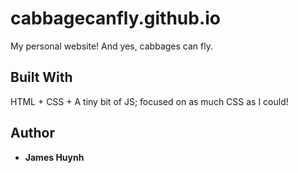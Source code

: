 # cabbagecanfly.github.io
My personal website! And yes, cabbages can fly.

## Built With
HTML + CSS + A tiny bit of JS; focused on as much CSS as I could!

## Author
* **James Huynh**
